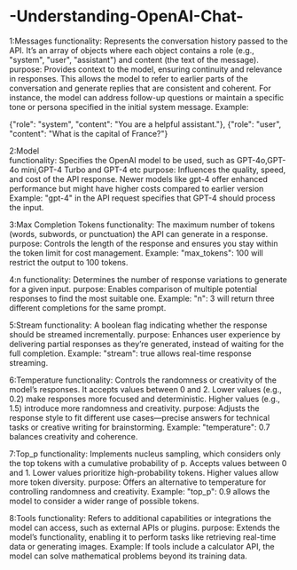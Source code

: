 # -Understanding-OpenAI-Chat-
1:Messages
functionality:
Represents the conversation history passed to the API. It’s an array of objects where each object contains a role (e.g., "system", "user", "assistant") and content (the text of the message).
 purpose:
 Provides context to the model, ensuring continuity and relevance in responses. This allows the model to refer to earlier parts of the conversation and generate replies that are consistent and coherent. For instance, the model can address follow-up questions or maintain a specific tone or persona specified in the initial system message.
 Example:
 
  {"role": "system", "content": "You are a helpful assistant."},
  {"role": "user", "content": "What is the capital of France?"}

2:Model  
functionality:
 Specifies the OpenAI model to be used, such as GPT-4o,GPT-4o mini,GPT-4 Turbo and GPT-4 etc
 purpose:
 Influences the quality, speed, and cost of the API response. Newer models like gpt-4 offer enhanced performance but might have higher costs compared to earlier version
 Example:
  "gpt-4" in the API request specifies that GPT-4 should process the input.

3:Max Completion Tokens
functionality:
The maximum number of tokens (words, subwords, or punctuation) the API can generate in a response.
purpose:
Controls the length of the response and ensures you stay within the token limit for cost management.
Example:
       "max_tokens": 100 will restrict the output to 100 tokens.

4:n
functionality:
Determines the number of response variations to generate for a given input.
purpose:
Enables comparison of multiple potential responses to find the most suitable one.
Example:
      "n": 3 will return three different completions for the same prompt.

5:Stream
functionality:
 A boolean flag indicating whether the response should be streamed incrementally.
purpose:
Enhances user experience by delivering partial responses as they’re generated, instead of waiting for the full completion.
Example: 
       "stream": true allows real-time response streaming.
       
6:Temperature
functionality:
Controls the randomness or creativity of the model’s responses. It accepts values between 0 and 2.
Lower values (e.g., 0.2) make responses more focused and deterministic.
Higher values (e.g., 1.5) introduce more randomness and creativity.
 purpose:
 Adjusts the response style to fit different use cases—precise answers for technical tasks or creative writing for brainstorming.
Example: 
 "temperature": 0.7 balances creativity and coherence.

 
7:Top_p
functionality:
 Implements nucleus sampling, which considers only the top tokens with a cumulative probability of p. Accepts values between 0 and 1.
Lower values prioritize high-probability tokens.
Higher values allow more token diversity.
 purpose:
 Offers an alternative to temperature for controlling randomness and creativity.
Example:
         "top_p": 0.9 allows the model to consider a wider range of possible tokens.

         
8:Tools
functionality:
 Refers to additional capabilities or integrations the model can access, such as external APIs or plugins.
 purpose:
 Extends the model’s functionality, enabling it to perform tasks like retrieving real-time data or generating images.
 Example: 
 If tools include a calculator API, the model can solve mathematical problems beyond its training data.
